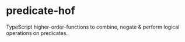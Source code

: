# predicate-hof
TypeScript higher-order-functions to combine, negate &amp; perform logical operations on predicates.
